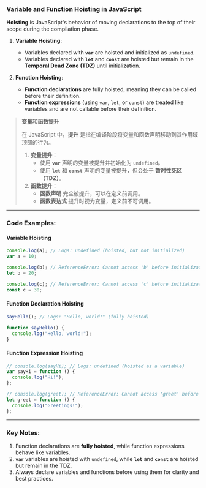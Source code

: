 ### Variable and Function Hoisting in JavaScript

<audio src="..\..\mp3\__Hoisting__ is.mp3"></audio>

**Hoisting** is JavaScript's behavior of moving declarations to the top of their scope during the compilation phase.

1. **Variable Hoisting**:
   - Variables declared with **`var`** are hoisted and initialized as `undefined`.
   - Variables declared with **`let`** and **`const`** are hoisted but remain in the **Temporal Dead Zone (TDZ)** until initialization.

2. **Function Hoisting**:
   - **Function declarations** are fully hoisted, meaning they can be called before their definition.
   - **Function expressions** (using `var`, `let`, or `const`) are treated like variables and are not callable before their definition.

> **变量和函数提升**  
>
> <audio src="..\..\mp3\在 JavaScript 中， (2).mp3"></audio>
>
> 在 JavaScript 中，**提升** 是指在编译阶段将变量和函数声明移动到其作用域顶部的行为。  
>
> 1. **变量提升**：  
>    - 使用 **`var`** 声明的变量被提升并初始化为 `undefined`。  
>    - 使用 **`let`** 和 **`const`** 声明的变量被提升，但会处于 **暂时性死区（TDZ）**。  
> 2. **函数提升**：  
>    - **函数声明** 完全被提升，可以在定义前调用。  
>    - **函数表达式** 提升时视为变量，定义前不可调用。

---

### Code Examples:

<audio src="..\..\mp3\这段代码展示了JavaScri (2).mp3"></audio>

#### **Variable Hoisting**
```javascript
console.log(a); // Logs: undefined (hoisted, but not initialized)
var a = 10;

console.log(b); // ReferenceError: Cannot access 'b' before initialization
let b = 20;

console.log(c); // ReferenceError: Cannot access 'c' before initialization
const c = 30;
```

#### **Function Declaration Hoisting**
```javascript
sayHello(); // Logs: "Hello, world!" (fully hoisted)

function sayHello() {
  console.log("Hello, world!");
}
```

#### **Function Expression Hoisting**
```javascript
// console.log(sayHi); // Logs: undefined (hoisted as a variable)
var sayHi = function () {
  console.log("Hi!");
};

// console.log(greet); // ReferenceError: Cannot access 'greet' before initialization
let greet = function () {
  console.log("Greetings!");
};
```

---

### Key Notes:
1. Function declarations are **fully hoisted**, while function expressions behave like variables.  
2. **`var`** variables are hoisted with `undefined`, while **`let`** and **`const`** are hoisted but remain in the TDZ.  
3. Always declare variables and functions before using them for clarity and best practices.